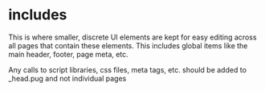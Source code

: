 # includes

This is where smaller, discrete UI elements are kept for easy editing across all pages that contain these elements.
This includes global items like the main header, footer, page meta, etc.

Any calls to script libraries, css files, meta tags, etc. should be added to _head.pug and not individual pages
